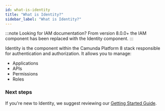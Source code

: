 ```yaml
---
id: what-is-identity
title: "What is Identity?"
sidebar_label: "What is Identity?"
---
```


:::note Looking for IAM documentation?
From version 8.0.0+ the IAM component has been replaced with the Identity component.
:::

Identity is the component within the Camunda Platform 8 stack responsible for authentication and authorization. It allows you to manage:

- Applications
- APIs
- Permissions
- Roles

### Next steps

If you're new to Identity, we suggest reviewing our [Getting Started Guide](./getting-started/install-identity.md).
